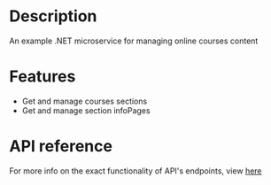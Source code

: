 # Description
An example .NET microservice for managing online courses content
# Features
- Get and manage courses sections
- Get and manage section infoPages
# API reference
For more info on the exact functionality of API's endpoints, view [here](docs/APIReference.md)
